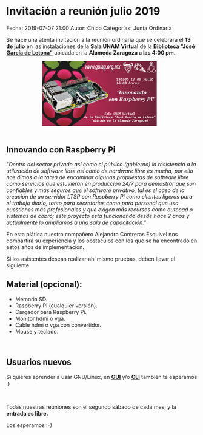 Invitación a reunión julio 2019
==================================

Fecha: 2019-07-07 21:00
Autor:  Chico
Categorías: Junta Ordinaria

Se hace una atenta invitación a la reunión ordinaria que se celebrará el __13 de julio__ en las instalaciones de la __Sala UNAM Virtual__ de la __[Biblioteca "José García de Letona"](https://www.openstreetmap.org/#map=19/25.54029/-103.44524)__ ubicada en la __Alameda Zaragoza a las 4:00 pm__.

<center>
<a class="img-responsive" href="2019-07-07-invitacion-reunion-julio/julio2019.png"><img class="img-responsive" style="width:60%;height:auto;margin-right:12px;" src="2019-07-07-invitacion-reunion-julio/julio2019.png" alt="Innovando con raspberry pi" width="325" height="250"></a>
</center>

<!-- break -->

<br />

## Innovando con Raspberry Pi

_"Dentro del sector privado así como el público (gobierno) la resistencia a la utilización de software libre así como de hardware libre es mucha, por ello nos dimos a la tarea de encaminar algunas propuestas de software libre como servicios que estuvieran en producción 24/7 para demostrar que son confiables y más seguros que el software privativo, tal es el caso de la creación de un servidor LTSP con Raspberry Pi como clientes ligeros para el trabajo diario, tanto para secretarias como para personal que usa cuestiones más profesionales y que exigen más recursos como autocad o sistemas de cobro; este proyecto está funcionando desde hace 2 años y actualmente lo ampliamos a una sala de capacitación."_

En esta plática nuestro compañero Alejandro Contreras Esquivel nos compartirá su experiencia y los obstáculos con los que se ha encontrado en estos años de implementación.

Si los asistentes desean realizar ahí mismo pruebas, deben llevar el siguiente

## Material (opcional):
* Memoria SD.
* Raspberry Pi (cualquier versión).
* Cargador para Raspberry Pi.
* Monitor hdmi o vga.
* Cable hdmi o vga con convertidor.
* Mouse y teclado.

<br />

## Usuarios nuevos

Si quieres aprender a usar GNU/Linux, en __[GUI](https://es.wikipedia.org/wiki/Interfaz_gr%C3%A1fica_de_usuario)__ y/o __[CLI](https://es.wikipedia.org/wiki/L%C3%ADnea_de_comandos)__ también te esperamos :) 

<br />

Todas nuestras reuniones son el segundo sábado de cada mes, y la __entrada es libre.__

Los esperamos :-)

